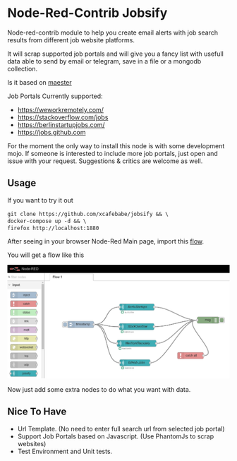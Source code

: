 Node-Red-Contrib Jobsify
========================

Node-red-contrib module to help you create email alerts with job search results from different job website platforms.

It will scrap supported job portals and will give you a fancy list with usefull data able to send by email or telegram, save in a file or a mongodb collection.

Is it based on [maester](https://github.com/xcafebabe/maester)

Job Portals Currently supported:

- https://weworkremotely.com/
- https://stackoverflow.com/jobs
- https://berlinstartupjobs.com/
- https://jobs.github.com

For the moment the only way to install this node is with some development mojo. If someone is interested to include more job portals, just open and issue with your request. Suggestions & critics are welcome as well.

Usage
-----

If you want to try it out

```
git clone https://github.com/xcafebabe/jobsify && \
docker-compose up -d && \
firefox http://localhost:1880
```
After seeing in your browser Node-Red Main page, import this [flow](https://raw.githubusercontent.com/jobsify/master/examples/example1).

You will get a flow like this

<a href="https://github.com/xcafebabe/jobsify/raw/master/examples/example1a.png" target="_blank">
  <img alt="Jobsify" src="https://github.com/xcafebabe/jobsify/raw/master/examples/example1a.png" width="600px" />
</a>

Now just add some extra nodes to do what you want with data.

Nice To Have
------------

- Url Template. (No need to enter full search url from selected job portal)
- Support Job Portals based on Javascript. (Use PhantomJs to scrap websites)
- Test Environment and Unit tests.